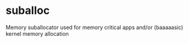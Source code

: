 # suballoc
Memory suballocator used for memory critical apps and/or (baaaaasic) kernel memory allocation

